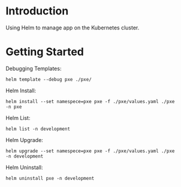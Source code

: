 # Introduction 
Using Helm to manage app on the Kubernetes cluster.

# Getting Started
Debugging Templates:

<code>helm template --debug pxe ./pxe/</code>

Helm Install:

<code>helm install --set namespece=pxe pxe -f ./pxe/values.yaml ./pxe -n pxe</code>

Helm List:

<code>helm list -n development</code>

Helm Upgrade:

<code>helm upgrade --set namespece=pxe pxe -f ./pxe/values.yaml ./pxe -n development</code>

Helm Uninstall:

<code>helm uninstall pxe -n development</code>